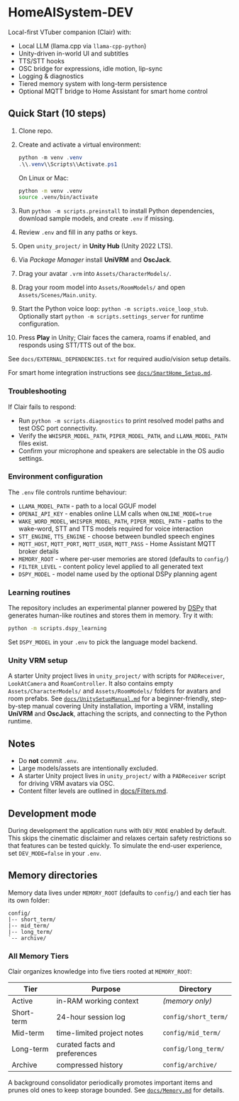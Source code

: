 # HomeAISystem-DEV

Local-first VTuber companion (Clair) with:

- Local LLM (llama.cpp via `llama-cpp-python`)
- Unity-driven in-world UI and subtitles
- TTS/STT hooks
- OSC bridge for expressions, idle motion, lip-sync
- Logging & diagnostics
- Tiered memory system with long-term persistence
- Optional MQTT bridge to Home Assistant for smart home control

## Quick Start (10 steps)

1. Clone repo.
2. Create and activate a virtual environment:

   ```powershell
   python -m venv .venv
   .\\.venv\\Scripts\\Activate.ps1
   ```

   On Linux or Mac:

   ```bash
   python -m venv .venv
   source .venv/bin/activate
   ```

3. Run `python -m scripts.preinstall` to install Python dependencies,
   download sample models, and create `.env` if missing.
4. Review `.env` and fill in any paths or keys.
5. Open `unity_project/` in **Unity Hub** (Unity 2022 LTS).
6. Via *Package Manager* install **UniVRM** and **OscJack**.
7. Drag your avatar `.vrm` into `Assets/CharacterModels/`.
8. Drag your room model into `Assets/RoomModels/` and open
   `Assets/Scenes/Main.unity`.
9. Start the Python voice loop: `python -m scripts.voice_loop_stub`.
   Optionally start `python -m scripts.settings_server` for runtime
   configuration.
10. Press **Play** in Unity; Clair faces the camera, roams if enabled,
    and responds using STT/TTS out of the box.

See `docs/EXTERNAL_DEPENDENCIES.txt` for required audio/vision setup
details.

For smart home integration instructions see
[`docs/SmartHome_Setup.md`](docs/SmartHome_Setup.md).

### Troubleshooting

If Clair fails to respond:

- Run `python -m scripts.diagnostics` to print resolved model paths and
  test OSC port connectivity.
- Verify the `WHISPER_MODEL_PATH`, `PIPER_MODEL_PATH`, and
  `LLAMA_MODEL_PATH` files exist.
- Confirm your microphone and speakers are selectable in the OS audio
  settings.

### Environment configuration

The `.env` file controls runtime behaviour:

- `LLAMA_MODEL_PATH` - path to a local GGUF model
- `OPENAI_API_KEY` - enables online LLM calls when `ONLINE_MODE=true`
- `WAKE_WORD_MODEL`, `WHISPER_MODEL_PATH`, `PIPER_MODEL_PATH` - paths to the
  wake-word, STT and TTS models required for voice interaction
- `STT_ENGINE`, `TTS_ENGINE` - choose between bundled speech engines
- `MQTT_HOST`, `MQTT_PORT`, `MQTT_USER`, `MQTT_PASS` - Home Assistant MQTT
  broker details
- `MEMORY_ROOT` - where per-user memories are stored (defaults to `config/`)
- `FILTER_LEVEL` - content policy level applied to all generated text
- `DSPY_MODEL` - model name used by the optional DSPy planning agent

### Learning routines

The repository includes an experimental planner powered by
[DSPy](https://github.com/stanfordnlp/dspy) that generates human-like routines
and stores them in memory. Try it with:

```bash
python -m scripts.dspy_learning
```

Set `DSPY_MODEL` in your `.env` to pick the language model backend.

### Unity VRM setup

A starter Unity project lives in `unity_project/` with scripts for
`PADReceiver`, `LookAtCamera` and `RoamController`. It also contains
empty `Assets/CharacterModels/` and `Assets/RoomModels/` folders for
avatars and room prefabs. See [`docs/UnitySetupManual.md`](docs/UnitySetupManual.md)
for a beginner-friendly, step-by-step manual covering Unity
installation, importing a VRM, installing **UniVRM** and **OscJack**, attaching the
scripts, and connecting to the Python runtime.

## Notes

- Do **not** commit `.env`.
- Large models/assets are intentionally excluded.
- A starter Unity project lives in `unity_project/` with a `PADReceiver` script
  for driving VRM avatars via OSC.
- Content filter levels are outlined in [docs/Filters.md](docs/Filters.md).

## Development mode

During development the application runs with `DEV_MODE` enabled by default. This
skips the cinematic disclaimer and relaxes certain safety restrictions so that
features can be tested quickly. To simulate the end-user experience, set
`DEV_MODE=false` in your `.env`.

## Memory directories

Memory data lives under `MEMORY_ROOT` (defaults to `config/`) and each tier has
its own folder:

```text
config/
|-- short_term/
|-- mid_term/
|-- long_term/
`-- archive/
```

### All Memory Tiers

Clair organizes knowledge into five tiers rooted at `MEMORY_ROOT`:

| Tier       | Purpose                       | Directory            |
|------------|-------------------------------|----------------------|
| Active     | in-RAM working context        | *(memory only)*      |
| Short-term | 24-hour session log           | `config/short_term/` |
| Mid-term   | time-limited project notes    | `config/mid_term/`   |
| Long-term  | curated facts and preferences | `config/long_term/`  |
| Archive    | compressed history            | `config/archive/`    |

A background consolidator periodically promotes important items and prunes
old ones to keep storage bounded. See
[`docs/Memory.md`](docs/Memory.md) for details.

